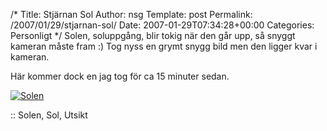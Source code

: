 /*
 Title: Stjärnan Sol
 Author: nsg
 Template: post
 Permalink: /2007/01/29/stjarnan-sol/
 Date: 2007-01-29T07:34:28+00:00
 Categories: Personligt
*/
Solen, soluppgång, blir tokig när den går upp, så snyggt kameran måste fram :) Tog nyss en grymt snygg bild men den ligger kvar i kameran.

Här kommer dock en jag tog för ca 15 minuter sedan.

<a class="imagelink" href="http://cdn.junkpile.se/2007/01/soljan07.jpg" title="Solen"><img id="image273" src="http://cdn.junkpile.se/2007/01/soljan07.thumbnail.jpg" alt="Solen" /></a>

:: Solen, Sol, Utsikt

<small></small>